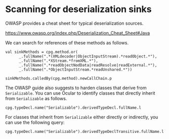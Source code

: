 # Scanning for deserialization sinks

OWASP provides a cheat sheet for typical deserialization sources.

https://www.owasp.org/index.php/Deserialization_Cheat_Sheet#Java

We can search for references of these methods as follows.

```
val sinkMethods = cpg.method.or(
      _.fullName(".*(XMLdecoder|ObjectInputStream).*readObject.*"),
      _.fullName(".*XStream.*fromXML.*"),
      _.fullName(".*readObjectNodData|readResolve|readExternal.*"),
      _.fullName(".*ObjectInputStream.*readUnshared.*"))

sinkMethods.calledBy(cpg.method).newCallChain.p

```

The OWASP guide also suggests to harden classes that derive from
`Serializable`. You can use Ocular to identify classes that directly
inherit from `Serializable` as follows.

```
cpg.typeDecl.name("Serializable").derivedTypeDecl.fullName.l
```

For classes that inherit from `Serializable` either directly or
indirectly, you can use the following query:
```
cpg.typeDecl.name("Serializable").derivedTypeDeclTransitive.fullName.l
```
